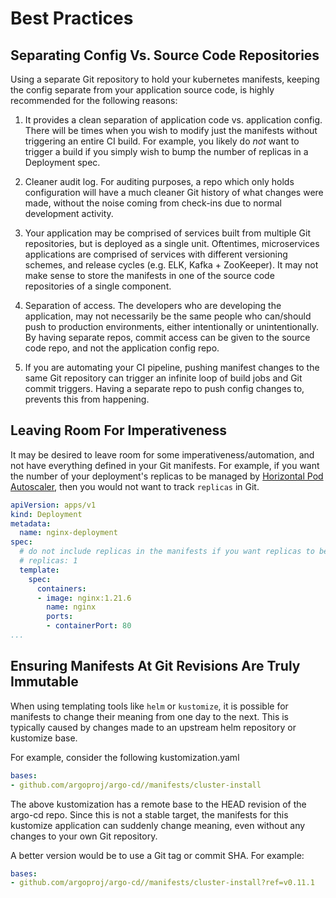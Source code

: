 # Best Practices

## Separating Config Vs. Source Code Repositories

Using a separate Git repository to hold your kubernetes manifests, keeping the config separate
from your application source code, is highly recommended for the following reasons:

1. It provides a clean separation of application code vs. application config. There will be times
   when you wish to modify just the manifests without triggering an entire CI build. For example,
   you likely do _not_ want to trigger a build if you simply wish to bump the number of replicas in
   a Deployment spec.

2. Cleaner audit log. For auditing purposes, a repo which only holds configuration will have a much
   cleaner Git history of what changes were made, without the noise coming from check-ins due to
   normal development activity.

3. Your application may be comprised of services built from multiple Git repositories, but is
   deployed as a single unit. Oftentimes, microservices applications are comprised of services
   with different versioning schemes, and release cycles (e.g. ELK, Kafka + ZooKeeper). It may not
   make sense to store the manifests in one of the source code repositories of a single component.

4. Separation of access. The developers who are developing the application, may not necessarily be 
   the same people who can/should push to production environments, either intentionally or
   unintentionally. By having separate repos, commit access can be given to the source code repo,
   and not the application config repo.

5. If you are automating your CI pipeline, pushing manifest changes to the same Git repository can
   trigger an infinite loop of build jobs and Git commit triggers. Having a separate repo to push
   config changes to, prevents this from happening.


## Leaving Room For Imperativeness

It may be desired to leave room for some imperativeness/automation, and not have everything defined
in your Git manifests. For example, if you want the number of your deployment's replicas to be
managed by [Horizontal Pod Autoscaler](https://kubernetes.io/docs/tasks/run-application/horizontal-pod-autoscale/),
then you would not want to track `replicas` in Git.

```yaml
apiVersion: apps/v1
kind: Deployment
metadata:
  name: nginx-deployment
spec:
  # do not include replicas in the manifests if you want replicas to be controlled by HPA
  # replicas: 1
  template:
    spec:
      containers:
      - image: nginx:1.21.6
        name: nginx
        ports:
        - containerPort: 80
...
```

## Ensuring Manifests At Git Revisions Are Truly Immutable

When using templating tools like `helm` or `kustomize`, it is possible for manifests to change
their meaning from one day to the next. This is typically caused by changes made to an upstream helm
repository or kustomize base.

For example, consider the following kustomization.yaml

```yaml
bases:
- github.com/argoproj/argo-cd//manifests/cluster-install
```

The above kustomization has a remote base to the HEAD revision of the argo-cd repo. Since this
is not a stable target, the manifests for this kustomize application can suddenly change meaning, even without
any changes to your own Git repository.

A better version would be to use a Git tag or commit SHA. For example:

```yaml
bases:
- github.com/argoproj/argo-cd//manifests/cluster-install?ref=v0.11.1
```
